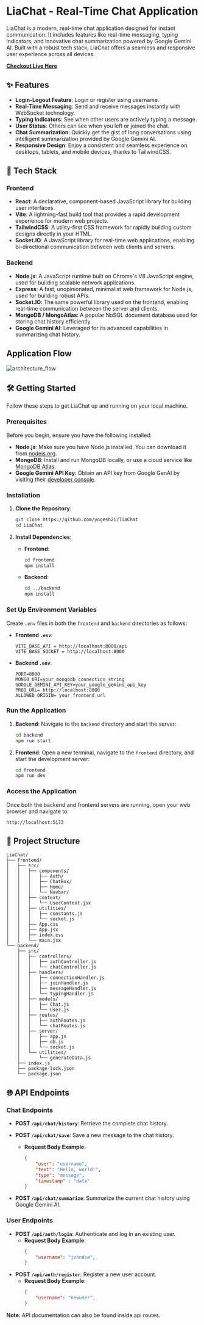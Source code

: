 # LiaChat - Real-Time Chat Application

LiaChat is a modern, real-time chat application designed for instant communication. It includes features like real-time messaging, typing indicators, and innovative chat summarization powered by Google Gemini AI. Built with a robust tech stack, LiaChat offers a seamless and responsive user experience across all devices.

<a href="https://regal-figolla-01a138.netlify.app/">**Checkout Live Here**</a>

## ✨ Features
  * **Login-Logout Feature**: Login or register using username.
  * **Real-Time Messaging**: Send and receive messages instantly with WebSocket technology.
  * **Typing Indicators**: See when other users are actively typing a message.
  * **User Status**: Others can see when you left or joined the chat.
  * **Chat Summarization**: Quickly get the gist of long conversations using intelligent summarization provided by Google Gemini AI.
  * **Responsive Design**: Enjoy a consistent and seamless experience on desktops, tablets, and mobile devices, thanks to TailwindCSS.

## 🚀 Tech Stack

### Frontend

  * **React**: A declarative, component-based JavaScript library for building user interfaces.
  * **Vite**: A lightning-fast build tool that provides a rapid development experience for modern web projects.
  * **TailwindCSS**: A utility-first CSS framework for rapidly building custom designs directly in your HTML.
  * **Socket.IO**: A JavaScript library for real-time web applications, enabling bi-directional communication between web clients and servers.

### Backend

  * **Node.js**: A JavaScript runtime built on Chrome's V8 JavaScript engine, used for building scalable network applications.
  * **Express**: A fast, unopinionated, minimalist web framework for Node.js, used for building robust APIs.
  * **Socket.IO**: The same powerful library used on the frontend, enabling real-time communication between the server and clients.
  * **MongoDB / MongoAtlas**: A popular NoSQL document database used for storing chat history efficiently.
  * **Google Gemini AI**: Leveraged for its advanced capabilities in summarizing chat history.

## Application Flow

<img src="./architecture-flow.png" alt="architecture_flow"/>

## 🛠️ Getting Started

Follow these steps to get LiaChat up and running on your local machine.

### Prerequisites

Before you begin, ensure you have the following installed:

  * **Node.js**: Make sure you have Node.js installed. You can download it from [nodejs.org](https://nodejs.org/).
  * **MongoDB**: Install and run MongoDB locally, or use a cloud service like [MongoDB Atlas](https://www.mongodb.com/atlas).
  * **Google Gemini API Key**: Obtain an API key from Google GenAI by visiting their [developer console](https://console.cloud.google.com/apis/credentials).

### Installation

1.  **Clone the Repository**:

    ```bash
    git clone https://github.com/yogesh2i/liaChat
    cd LiaChat
    ```

2.  **Install Dependencies**:

      * **Frontend**:
        ```bash
        cd frontend
        npm install
        ```
      * **Backend**:
        ```bash
        cd ../backend
        npm install
        ```

### Set Up Environment Variables

Create `.env` files in both the `frontend` and `backend` directories as follows:

  * **Frontend `.env`**:

    ```
    VITE_BASE_API = http://localhost:8000/api
    VITE_BASE_SOCKET = http://localhost:8000
    ```

  * **Backend `.env`**:

    ```
    PORT=8000
    MONGO_URI=your_mongodb_connection_string
    GOOGLE_GEMINI_API_KEY=your_google_gemini_api_key
    PROD_URL= http://localhost:8000
    ALLOWED_ORIGIN= your_frontend_url
    ```


### Run the Application

1.  **Backend**:
    Navigate to the `backend` directory and start the server:

    ```bash
    cd backend
    npm run start
    ```

2.  **Frontend**:
    Open a new terminal, navigate to the `frontend` directory, and start the development server:

    ```bash
    cd frontend
    npm run dev
    ```

### Access the Application

Once both the backend and frontend servers are running, open your web browser and navigate to:

```
http://localhost:5173
```

## 📂 Project Structure


```
LiaChat/
├── frontend/
│   ├── src/
│   │   ├── components/
│   │   │   ├── Auth/
│   │   │   ├── ChatBox/
│   │   │   ├── Home/
│   │   │   └── Navbar/
│   │   ├── context/
│   │   │   └── UserContext.jsx
│   │   ├── utilities/
│   │   │   ├── constants.js
│   │   │   └── socket.js
│   │   ├── App.css
│   │   ├── App.jsx
│   │   ├── index.css
│   │   └── main.jsx
└── backend/
    ├── src/
    │   ├── controllers/
    │   │   ├── authController.js
    │   │   └── chatController.js
    │   ├── handlers/
    │   │   ├── connectionHandler.js
    │   │   ├── joinHandler.js
    │   │   ├── messageHandler.js
    │   │   └── typingHandler.js
    │   ├── models/
    │   │   ├── Chat.js
    │   │   └── User.js
    │   ├── routes/
    │   │   ├── authRoutes.js
    │   │   └── chatRoutes.js
    │   ├── server/
    │   │   ├── app.js
    │   │   ├── db.js
    │   │   └── socket.js
    │   └── utilities/
    │       └── generateData.js
    ├── index.js
    ├── package-lock.json
    └── package.json
```

## 🌐 API Endpoints

### Chat Endpoints

  * **POST `/api/chat/history`**: Retrieve the complete chat history.

  * **POST `/api/chat/save`**: Save a new message to the chat history.
      * **Request Body Example**:
        ```json
        {
            "user": "username",
            "text": "Hello, world!",
            "type": "message",
            "timestamp" : "date"
        }
        ```
  * **POST `/api/chat/summarize`**: Summarize the current chat history using Google Gemini AI.

### User Endpoints

  * **POST `/api/auth/login`**: Authenticate and log in an existing user.
      * **Request Body Example**:
        ```json
        {
            "username": "johndoe",
        }
        ```
  * **POST `/api/auth/register`**: Register a new user account.
      * **Request Body Example**:
        ```json
        {
            "username": "newuser",
        }
        ```

**Note**: API documentation can also be found inside api routes.

